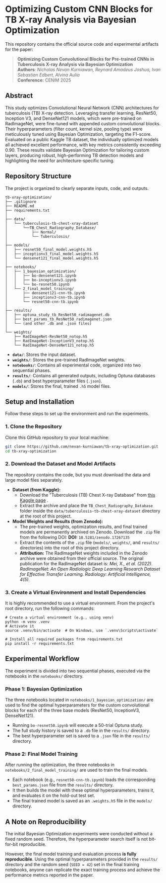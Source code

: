 # Optimizing Custom CNN Blocks for TB X-ray Analysis via Bayesian Optimization

This repository contains the official source code and experimental artifacts for the paper:

> **Optimizing Custom Convolutional Blocks for Pre-trained CNNs in Tuberculosis X-ray Analysis via Bayesian Optimization**  
> **Authors**: _Nicholas Nevan Kurniawan, Reynard Amadeus Joshua, Ivan Sebastian Edbert, Alvina Aulia_  
> **Conference:** CENIM 2025

## Abstract

This study optimizes Convolutional Neural Network (CNN) architectures for tuberculosis (TB) X-ray detection. Leveraging transfer learning, ResNet50, Inception V3, and DenseNet121 models, which were pre-trained on RadImageNet, were fine-tuned with appended custom convolutional blocks. Their hyperparameters (filter count, kernel size, pooling type) were meticulously tuned using Bayesian Optimization, targeting the F1-score. Evaluated on a public Kaggle TB dataset, the individually optimized models all achieved excellent performance, with key metrics consistently exceeding 0.90. These results validate Bayesian Optimization for tailoring custom layers, producing robust, high-performing TB detection models and highlighting the need for architecture-specific tuning.

## Repository Structure

The project is organized to clearly separate inputs, code, and outputs.

```
tb-xray-optimization/
├── .gitignore
├── README.md
├── requirements.txt
│
├── data/
│   └── tuberculosis-tb-chest-xray-dataset
│       └──TB_Chest_Radiography_Database/
│           ├── Normal/
│           └── Tuberculosis/
│
├── models/
│   ├── resnet50_final_model.weights.h5
│   ├── inceptionv3_final_model.weights.h5
│   └── densenet121_final_model.weights.h5
│
├── notebooks/
│   ├── 1_bayesian_optimization/
│   │   ├── bo-densenet121.ipynb
│   │   ├── bo-inceptionv3.ipynb
│   │   └── bo-resnet50.ipynb
│   └── 2_final_model_training/
│       ├── densenet121-cnn-tb.ipynb
│       ├── inceptionv3-cnn-tb.ipynb
│       └── resnet50-cnn-tb.ipynb
│
├── results/
│   ├── optuna_study_tb_ResNet50_radimagenet.db
│   ├── best_params_tb_ResNet50_radimagenet.json
│   └── (and other .db and .json files)
│
└── weights/
    ├── RadImageNet-ResNet50_notop.h5
    ├── RadImageNet-InceptionV3_notop.h5
    └── RadImageNet-DenseNet121_notop.h5
```

-   **`data/`**: Stores the input dataset.
-   **`weights/`**: Stores the pre-trained RadImageNet weights.
-   **`notebooks/`**: Contains all experimental code, organized into two sequential phases.
-   **`results/`**: Contains all generated outputs, including Optuna databases (`.db`) and best hyperparameter files (`.json`).
-   **`models/`**: Stores the final, trained `.h5` model files.

## Setup and Installation

Follow these steps to set up the environment and run the experiments.

### 1. Clone the Repository

Clone this GitHub repository to your local machine:
```bash
git clone https://github.com/nevan-kurniawan/tb-xray-optimization.git
cd tb-xray-optimization
````

### 2\. Download the Dataset and Model Artifacts

The repository contains the code, but you must download the data and large model files separately.

*   **Dataset (from Kaggle):**
    *   Download the "Tuberculosis (TB) Chest X-ray Database" from 
        [this Kaggle page](https://www.kaggle.com/datasets/tawsifurrahman/tuberculosis-tb-chest-xray-dataset)
        .
    *   Extract the archive and place the `TB_Chest_Radiography_Database` folder inside the `data/tuberculosis-tb-chest-xray-dataset` directory at the root of this project.
*   **Model Weights and Results (from Zenodo):**
    *   The pre-trained weights, optimization results, and final trained models are permanently archived on Zenodo. Download the `.zip` file from the following DOI:
        **DOI:** `10.5281/zenodo.17267135`
    *   Extract the contents of the `.zip` file (`models/`, `weights/`, and `results/` directories) into the root of this project directory.
    *   **Attribution:** The RadImageNet weights included in the Zenodo archive were obtained from their official source. The original publication for the RadImageNet dataset is: _Mei, X., et al. (2022). RadImageNet: An Open Radiologic Deep Learning Research Dataset for Effective Transfer Learning. Radiology: Artificial Intelligence, 4(5)._

### 3\. Create a Virtual Environment and Install Dependencies

It is highly recommended to use a virtual environment. From the project's root directory, run the following commands:

```
# Create a virtual environment (e.g., using venv)
python -m venv .venv
# Activate it
source .venv/bin/activate  # On Windows, use `.venv\Scripts\activate`

# Install all required packages from requirements.txt
pip install -r requirements.txt
```

## Experimental Workflow

The experiment is divided into two sequential phases, executed via the notebooks in the `notebooks/` directory.

### Phase 1: Bayesian Optimization

The three notebooks located in `notebooks/1_bayesian_optimization/` are used to find the optimal hyperparameters for the custom convolutional blocks for each of the three base models (ResNet50, InceptionV3, DenseNet121).

-   Running `bo-resnet50.ipynb` will execute a 50-trial Optuna study.
-   The full study history is saved to a `.db` file in the `results/` directory.
-   The best hyperparameter set is saved to a `.json` file in the `results/` directory.

### Phase 2: Final Model Training

After running the optimization, the three notebooks in `notebooks/2_final_model_training/` are used to train the final models.

-   Each notebook (e.g., `resnet50-cnn-tb.ipynb`) loads the corresponding `best_params.json` file from the `results/` directory.
-   It then builds the model with these optimal hyperparameters, trains it, and evaluates it on the hold-out test set.
-   The final trained model is saved as an `.weights.h5` file in the `models/` directory.

## A Note on Reproducibility

The initial Bayesian Optimization experiments were conducted without a fixed random seed. Therefore, the hyperparameter search itself is not bit-for-bit reproducible.

However, the final model training and evaluation process **is fully reproducible**. Using the optimal hyperparameters provided in the `results/` directory and the random seed (`SEED = 42`) set in the final training notebooks, anyone can replicate the exact training process and achieve the performance metrics reported in the paper.